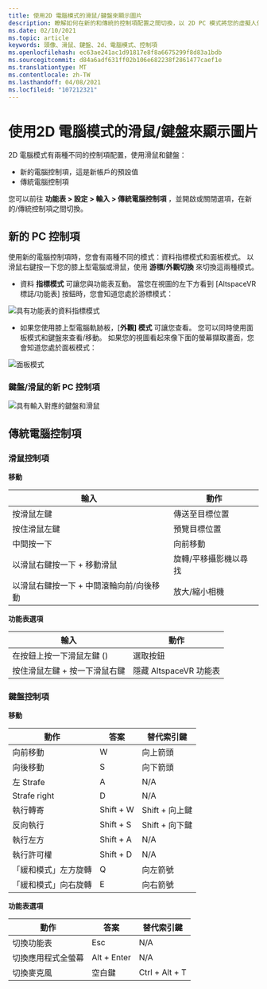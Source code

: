 ```yaml
---
title: 使用2D 電腦模式的滑鼠/鍵盤來顯示圖片
description: 瞭解如何在新的和傳統的控制項配置之間切換，以 2D PC 模式將您的虛擬人偶與滑鼠和鍵盤移動。
ms.date: 02/10/2021
ms.topic: article
keywords: 頭像、滑鼠、鍵盤、2d、電腦模式、控制項
ms.openlocfilehash: ec63ae241ac1d91817e8f8a6675299f8d83a1bdb
ms.sourcegitcommit: d84a6adf631ff02b106e682238f2861477caef1e
ms.translationtype: MT
ms.contentlocale: zh-TW
ms.lasthandoff: 04/08/2021
ms.locfileid: "107212321"
---
```

# <a name="avatar-controls-with-mousekeyboard-in-2d-pc-mode"></a>使用2D 電腦模式的滑鼠/鍵盤來顯示圖片

2D 電腦模式有兩種不同的控制項配置，使用滑鼠和鍵盤：
* 新的電腦控制項，這是新帳戶的預設值
* 傳統電腦控制項

您可以前往 **功能表 > 設定 > 輸入 > 傳統電腦控制項** ，並開啟或關閉選項，在新的/傳統控制項之間切換。

## <a name="new-pc-controls"></a>新的 PC 控制項

使用新的電腦控制項時，您會有兩種不同的模式：資料指標模式和面板模式。 以滑鼠右鍵按一下您的膝上型電腦或滑鼠，使用 **游標/外觀切換** 來切換這兩種模式。

* 資料 **指標模式** 可讓您與功能表互動。 當您在視圖的左下方看到 [AltspaceVR 標誌/功能表] 按鈕時，您會知道您處於游標模式：

![具有功能表的資料指標模式](images/avatar-controls-img-01.png)

* 如果您使用膝上型電腦軌跡板，[**外觀] 模式** 可讓您查看。 您可以同時使用面板模式和鍵盤來查看/移動。 如果您的視圖看起來像下面的螢幕擷取畫面，您會知道您處於面板模式：

![面板模式](images/avatar-controls-img-02.png)

### <a name="new-pc-controls-for-keyboard--mouse"></a>鍵盤/滑鼠的新 PC 控制項

![具有輸入對應的鍵盤和滑鼠](images/avatar-controls-img-03.png)

## <a name="classic-pc-controls"></a>傳統電腦控制項 

### <a name="mouse-controls"></a>滑鼠控制項

**移動**

| 輸入 | 動作 |
|---|---|
| 按滑鼠左鍵 | 傳送至目標位置 |
| 按住滑鼠左鍵 | 預覽目標位置 |
| 中間按一下 | 向前移動 |
| 以滑鼠右鍵按一下 + 移動滑鼠 | 旋轉/平移攝影機以尋找 |
| 以滑鼠右鍵按一下 + 中間滾輪向前/向後移動 | 放大/縮小相機 |

**功能表選項**

| 輸入 | 動作 |
|---|---|
| 在按鈕上按一下滑鼠左鍵 ()  | 選取按鈕 |
| 按住滑鼠左鍵 + 按一下滑鼠右鍵 | 隱藏 AltspaceVR 功能表 |

### <a name="keyboard-controls"></a>鍵盤控制項

**移動**

| 動作 | 答案 | 替代索引鍵 |
|---|---|---|
| 向前移動 | W | 向上箭頭 |
| 向後移動 | S | 向下箭頭 |
| 左 Strafe | A | N/A |
| Strafe right | D | N/A |
| 執行轉寄 | Shift + W | Shift + 向上鍵 |
| 反向執行 | Shift + S | Shift + 向下鍵 |
| 執行左方 | Shift + A | N/A |
| 執行許可權 | Shift + D | N/A |
| 「緩和模式」左方旋轉 | Q | 向左箭號 |
| 「緩和模式」向右旋轉 | E | 向右箭號 |

**功能表選項**

| 動作 | 答案 | 替代索引鍵 |
|---|---|---|
| 切換功能表 | Esc | N/A |
| 切換應用程式全螢幕 | Alt + Enter | N/A |
| 切換麥克風 | 空白鍵 | Ctrl + Alt + T |